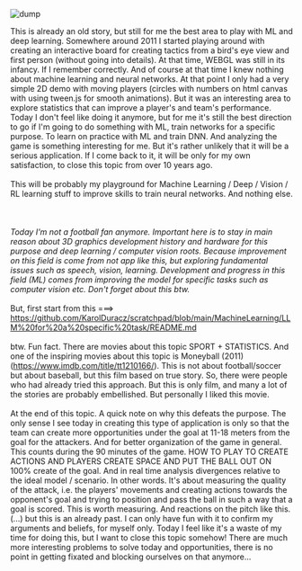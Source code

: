 ![dump](https://github.com/KarolDuracz/scratchpad/blob/main/3D%20board%20'11/output_3d_board_11.gif?raw=true)

This is already an old story, but still for me the best area to play with ML and deep learning. Somewhere around 2011 I started playing around with creating an interactive board for creating tactics from a bird's eye view and first person (without going into details). At that time, WEBGL was still in its infancy. If I remember correctly. And of course at that time I knew nothing about machine learning and neural networks. At that point I only had a very simple 2D demo with moving players (circles with numbers on html canvas with using tween.js for smooth animations). But it was an interesting area to explore statistics that can improve a player's and team's performance. Today I don't feel like doing it anymore, but for me it's still the best direction to go if I'm going to do something with ML, train networks for a specific purpose. To learn on practice with ML and train DNN. And analyzing the game is something interesting for me. But it's rather unlikely that it will be a serious application. If I come back to it, it will be only for my own satisfaction, to close this topic from over 10 years ago.
<br /><br />
This will be probably my playground for Machine Learning / Deep / Vision / RL learning stuff to improve skills to train neural networks. And nothing else.
<br /><br /><br /><br />
<i>Today I'm not a football fan anymore. Important here is to stay in main reason about 3D graphics development history and hardware for this purpose and deep learning / computer vision roots. Because improvement on this field is come from not app like this, but exploring fundamental issues such as speech, vision, learning. Development and progress in this field (ML) comes from improving the model for specific tasks such as computer vision etc. Don't forget about this btw. </i>
<br /><br />
But, first start from this ===> https://github.com/KarolDuracz/scratchpad/blob/main/MachineLearning/LLM%20for%20a%20specific%20task/README.md
<br /><br />
btw. Fun fact. There are movies about this topic SPORT + STATISTICS. And one of the inspiring movies about this topic is Moneyball (2011) (https://www.imdb.com/title/tt1210166/). This is not about football/soccer but about baseball, but this film based on true story. So, there were people who had already tried this approach. But this is only film, and many a lot of the stories are probably embellished. But personally I liked this movie.
<br /><br />
At the end of this topic. A quick note on why this defeats the purpose. The only sense I see today in creating this type of application is only so that the team can create more opportunities under the goal at 11-18 meters from the goal for the attackers. And for better organization of the game in general. This counts during the 90 minutes of the game. HOW TO PLAY TO CREATE ACTIONS AND PLAYERS CREATE SPACE AND PUT THE BALL OUT ON 100% create of the goal. And in real time analysis divergences relative to the ideal model / scenario. In other words. It's about measuring the quality of the attack, i.e. the players' movements and creating actions towards the opponent's goal and trying to position and pass the ball in such a way that a goal is scored. This is worth measuring. And reactions on the pitch like this. (...) but this is an already past. I can only have fun with it to confirm my arguments and beliefs, for myself only. Today I feel like it's a waste of my time for doing this, but I want to close this topic somehow! There are much more interesting problems to solve today and opportunities, there is no point in getting fixated and blocking ourselves on that anymore...
